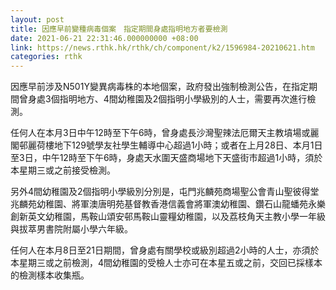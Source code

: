 ```yaml
---
layout: post
title: 因應早前變種病毒個案　指定期間身處指明地方者要檢測
date: 2021-06-21 22:31:46.000000000 +08:00
link: https://news.rthk.hk/rthk/ch/component/k2/1596984-20210621.htm
categories: rthk
---
```


因應早前涉及N501Y變異病毒株的本地個案，政府發出強制檢測公告，在指定期間曾身處3個指明地方、4間幼稚園及2個指明小學級別的人士，需要再次進行檢測。

任何人在本月3日中午12時至下午6時，曾身處長沙灣聖辣法厄爾天主教墳場或麗閣邨麗荷樓地下129號學友社學生輔導中心超過1小時；或者在上月28日、本月1日至3日，中午12時至下午6時，身處天水圍天盛商場地下天盛街市超過1小時，須於本星期三或之前接受檢測。

另外4間幼稚園及2個指明小學級別分別是，屯門兆麟苑商場聖公會青山聖彼得堂兆麟苑幼稚園、將軍澳唐明苑基督教香港信義會將軍澳幼稚園、鑽石山龍蟠苑永樂創新英文幼稚園，馬鞍山頌安邨馬鞍山靈糧幼稚園，以及荔枝角天主教小學一年級與拔萃男書院附屬小學六年級。

任何人在本月8日至21日期間，曾身處有關學校或級別超過2小時的人士，亦須於本星期三或之前檢測，4間幼稚園的受檢人士亦可在本星五或之前，交回已採樣本的檢測樣本收集瓶。

